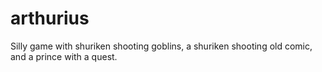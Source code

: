 arthurius
=========

Silly game with shuriken shooting goblins, a shuriken shooting old comic, and a prince with a quest.
